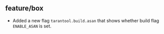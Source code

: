 ## feature/box

* Added a new flag `tarantool.build.asan` that shows whether build
  flag `ENABLE_ASAN` is set.

